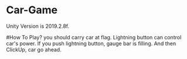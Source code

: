 # Car-Game

Unity Version is 2019.2.8f.



#How To Play?
you should carry car at flag.
Lightning button can control car's power.
If you push lightning button, gauge bar is filling.
And then ClickUp, car go ahead.
